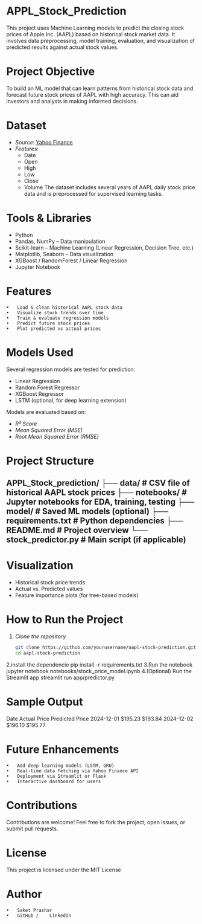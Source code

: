 # APPL_Stock_Prediction
This project uses Machine Learning models to predict the closing stock prices of Apple Inc. (AAPL) based on historical stock market data. It involves data preprocessing, model training, evaluation, and visualization of predicted results against actual stock values.
# Project Objective
To build an ML model that can learn patterns from historical stock data and forecast future stock prices of AAPL with high accuracy. This can aid investors and analysts in making informed decisions.
# Dataset
- *Source*: [Yahoo Finance](https://finance.yahoo.com/)
- *Features*:
  - Date
  - Open
  - High
  - Low
  - Close
  - Volume
The dataset includes several years of AAPL daily stock price data and is preprocessed for supervised learning tasks.
# Tools & Libraries
- Python
- Pandas, NumPy – Data manipulation
- Scikit-learn – Machine Learning (Linear Regression, Decision Tree, etc.)
- Matplotlib, Seaborn – Data visualization
- XGBoost / RandomForest / Linear Regression
- Jupyter Notebook
# Features
	•	Load & clean historical AAPL stock data
	•	Visualize stock trends over time
	•	Train & evaluate regression models
	•	Predict future stock prices
	•	Plot predicted vs actual prices

# Models Used
Several regression models are tested for prediction:
- Linear Regression
- Random Forest Regressor
- XGBoost Regressor
- LSTM (optional, for deep learning extension)

Models are evaluated based on:
- *R² Score*
- *Mean Squared Error (MSE)*
- *Root Mean Squared Error (RMSE)*

# Project Structure
APPL_Stock_prediction/
├── data/                # CSV file of historical AAPL stock prices
├── notebooks/           # Jupyter notebooks for EDA, training, testing
├── model/               # Saved ML models (optional)
├── requirements.txt     # Python dependencies
├── README.md            # Project overview
└── stock_predictor.py   # Main script (if applicable)
---

# Visualization
- Historical stock price trends
- Actual vs. Predicted values
- Feature importance plots (for tree-based models)

# How to Run the Project
1. *Clone the repository*
   ```bash
   git clone https://github.com/yourusername/aapl-stock-prediction.git
   cd aapl-stock-prediction
2.install the dependencie
pip install -r requirements.txt
3.Run the notebook
jupyter notebook notebooks/stock_price_model.ipynb
4.(Optional) Run the Streamlit app
streamlit run app/predictor.py

# Sample Output
Date          Actual Price      Predicted Price
2024-12-01    $195.23           $193.84
2024-12-02    $196.10           $195.77
# Future Enhancements
	•	Add deep learning models (LSTM, GRU)
	•	Real-time data fetching via Yahoo Finance API
	•	Deployment via Streamlit or Flask
	•	Interactive dashboard for users
 # Contributions
Contributions are welcome!
Feel free to fork the project, open issues, or submit pull requests.

# License
This project is licensed under the MIT License



# Author
	•	Saket Prashar
	•	GitHub /	LinkedIn







